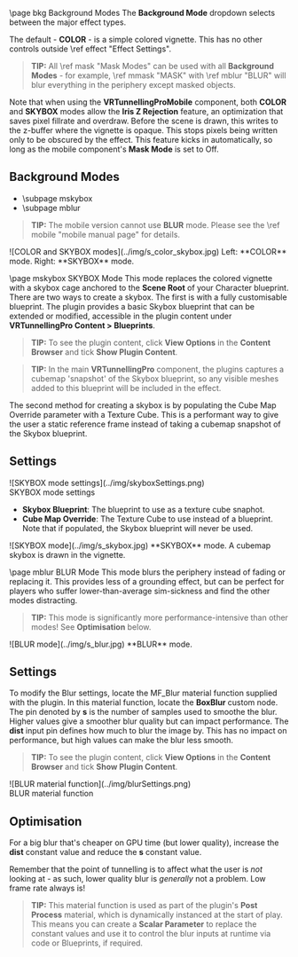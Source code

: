 \page bkg Background Modes
The **Background Mode** dropdown selects between the major effect types. 

The default - **COLOR** - is a simple colored vignette. This has no other controls outside \ref effect "Effect Settings".

> **TIP:** All \ref mask "Mask Modes" can be used with all **Background Modes** - for example, \ref mmask "MASK" with \ref mblur "BLUR" will blur everything in the periphery except masked objects.

Note that when using the **VRTunnellingProMobile** component, both **COLOR** and **SKYBOX** modes allow the **Iris Z Rejection** feature, an optimization that saves pixel fillrate and overdraw. Before the scene is drawn, this writes to the z-buffer where the vignette is opaque. This stops pixels being written only to be obscured by the effect. This feature kicks in automatically, so long as the mobile component's **Mask Mode** is set to Off.

## Background Modes
- \subpage mskybox
- \subpage mblur

> **TIP:** The mobile version cannot use **BLUR** mode. Please see the \ref mobile "mobile manual page" for details.

<div class="screenshot">
    ![COLOR and SKYBOX modes](../img/s_color_skybox.jpg)
    Left: **COLOR** mode. Right: **SKYBOX** mode.
</div>

\page mskybox SKYBOX Mode
This mode replaces the colored vignette with a skybox cage anchored to the **Scene Root** of your Character blueprint. There are two ways to create a skybox. The first is with a fully customisable blueprint. The plugin provides a basic Skybox blueprint that can be extended or modified, accessible in the plugin content under **VRTunnellingPro Content > Blueprints**.

> **TIP:** To see the plugin content, click **View Options** in the **Content Browser** and tick **Show Plugin Content**. 

> **TIP:** In the main **VRTunnellingPro** component, the plugins captures a cubemap 'snapshot' of the Skybox blueprint, so any visible meshes added to this blueprint will be included in the effect. 

The second method for creating a skybox is by populating the Cube Map Override parameter with a Texture Cube. This is a performant way to give the user a static reference frame instead of taking a cubemap snapshot of the Skybox blueprint.

## Settings
<div class="boxout">
    ![SKYBOX mode settings](../img/skyboxSettings.png)
    <br>SKYBOX mode settings
</div>

- **Skybox Blueprint**: The blueprint to use as a texture cube snaphot.
- **Cube Map Override**: The Texture Cube to use instead of a blueprint. Note that if populated, the Skybox blueprint will never be used.

<div class="screenshot">
    ![SKYBOX mode](../img/s_skybox.jpg)
    **SKYBOX** mode. A cubemap skybox is drawn in the vignette.
</div>

\page mblur BLUR Mode
This mode blurs the periphery instead of fading or replacing it. This provides less of a grounding effect, but can be perfect for players who suffer lower-than-average sim-sickness and find the other modes distracting.

> **TIP:** This mode is significantly more performance-intensive than other modes! See **Optimisation** below.

<div class="screenshot">
    ![BLUR mode](../img/s_blur.jpg)
    **BLUR** mode.
</div>

## Settings
To modify the Blur settings, locate the MF_Blur material function supplied with the plugin. In this material function, locate the **BoxBlur** custom node. The pin denoted by **s** is the number of samples used to smoothe the blur. Higher values give a smoother blur quality but can impact performance. The **dist** input pin defines how much to blur the image by. This has no impact on performance, but high values can make the blur less smooth.

> **TIP:** To see the plugin content, click **View Options** in the **Content Browser** and tick **Show Plugin Content**.

<div class="screenshot">
    ![BLUR material function](../img/blurSettings.png)
    <br>BLUR material function
</div>

## Optimisation
For a big blur that's cheaper on GPU time (but lower quality), increase the **dist** constant value and reduce the **s** constant value.

Remember that the point of tunnelling is to affect what the user is *not* looking at - as such, lower quality blur is *generally* not a problem. Low frame rate always is!

> **TIP:** This material function is used as part of the plugin's **Post Process** material, which is dynamically instanced at the start of play. This means you can create a **Scalar Parameter** to replace the constant values and use it to control the blur inputs at runtime via code or Blueprints, if required.

